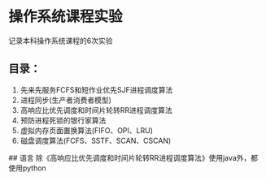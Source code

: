 # 操作系统课程实验
记录本科操作系统课程的6次实验<br/>
## 目录：
<ol>
<li>先来先服务FCFS和短作业优先SJF进程调度算法</li>
<li>进程同步(生产者消费者模型)</li>
<li>高响应比优先调度和时间片轮转RR进程调度算法</li>
<li>预防进程死锁的银行家算法</li>
<li>虚拟内存页面置换算法(FIFO、OPI、LRU)</li>
<li>磁盘调度算法(FCFS、SSTF、SCAN、CSCAN)</li>
</ol>
## 语言
除《高响应比优先调度和时间片轮转RR进程调度算法》使用java外，都使用python
